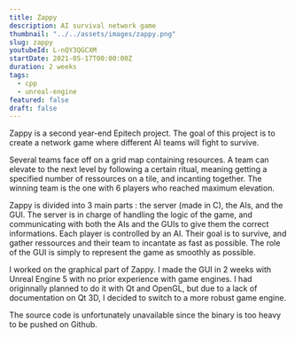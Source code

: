 ```yaml
---
title: Zappy
description: AI survival network game
thumbnail: "../../assets/images/zappy.png"
slug: zappy
youtubeId: L-nQY3QGCXM
startDate: 2021-05-17T00:00:00Z
duration: 2 weeks
tags:
  - cpp
  - unreal-engine
featured: false
draft: false
---
```


Zappy is a second year-end Epitech project.
The goal of this project is to create a network game where different AI teams will fight to survive.

Several teams face off on a grid map containing resources.
A team can elevate to the next level by following a certain ritual,
meaning getting a specified number of ressources on a tile, and incanting together.
The winning team is the one with 6 players who reached maximum elevation.

Zappy is divided into 3 main parts : the server (made in C), the AIs, and the GUI.
The server is in charge of handling the logic of the game, and communicating with
both the AIs and the GUIs to give them the correct informations.
Each player is controlled by an AI. Their goal is to survive, and
gather ressources and their team to incantate as fast as possible.
The role of the GUI is simply to represent the game as smoothly as possible.

I worked on the graphical part of Zappy.
I made the GUI in 2 weeks with Unreal Engine 5 with no prior experience with game engines.
I had originnally planned to do it with Qt and OpenGL, but due to a lack of documentation on Qt 3D, I decided to switch to a more robust game engine.

The source code is unfortunately unavailable since the binary is too heavy to be pushed on Github.
